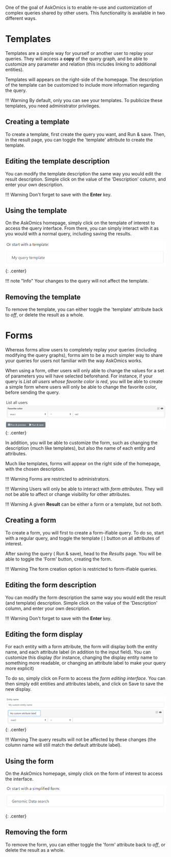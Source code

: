 One of the goal of AskOmics is to enable re-use and customization of complex queries shared by other users.
This functionality is available in two different ways.

# Templates

Templates are a simple way for yourself or another user to replay your queries. They will access a **copy** of the query graph, and be able to customize any parameter and relation (this includes linking to additional entities).

Templates will appears on the right-side of the homepage. The description of the template can be customized to include more information regarding the query.

!!! Warning
    By default, only you can see your templates. To publicize these templates, you need administrator privileges.

## Creating a template

To create a template, first create the query you want, and <btn><i class="fa fa-table"></i> Run & save</btn>.
Then, in the result page, you can toggle the 'template' attribute to create the template.

## Editing the template description

You can modify the template description the same way you would edit the result description. Simple click on the value of the 'Description' column, and enter your own description.

!!! Warning
    Don't forget to save with the **Enter** key.

## Using the template

On the AskOmics homepage, simply click on the template of interest to access the query interface. From there, you can simply interact with it as you would with a normal query, including saving the results.

![Template display on the home page](img/template.png){: .center}

!!! note "Info"
    Your changes to the query will not affect the template.

## Removing the template

To remove the template, you can either toggle the 'template' attribute back to *off*, or delete the result as a whole.

# Forms

Whereas forms allow users to completely replay your queries (including modifying the query graphs), forms aim to be a much simpler way to share your queries for users not familiar with the way AskOmics works.

When using a form, other users will only able to change the values for a set of parameters you will have selected beforehand.
For instance, if your query is *List all users whose favorite color is red*, you will be able to create a simple form where users will only be able to change the favorite color, before sending the query.

![Example of a form: the user can change the favorite color](img/form_example.png){: .center}

In addition, you will be able to customize the form, such as changing the description (much like templates), but also the name of each entity and attributes.

Much like templates, forms will appear on the right side of the homepage, with the chosen description.

!!! Warning
    Forms are restricted to administrators.

!!! Warning
    Users will only be able to interact with *form attributes*. They will not be able to affect or change visibility for other attributes.

!!! Warning
    A given **Result** can be either a form or a template, but not both.

## Creating a form

To create a form, you will first to create a form-ifiable query. To do so, start with a regular query, and toggle the template ( <i class="fa fa-bookmark"></i> ) button on all attributes of interest.

After saving the query (<btn><i class="fa fa-table"></i> Run & save</btn>), head to the *Results* page.
You will be able to toggle the 'Form' button, creating the form.

!!! Warning
    The form creation option is restricted to form-ifiable queries.

## Editing the form description

You can modify the form description the same way you would edit the result (and template) description. Simple click on the value of the 'Description' column, and enter your own description.

!!! Warning
    Don't forget to save with the **Enter** key.

## Editing the form display

For each entity with a form attribute, the form will display both the entity name, and each attribute label (in addition to the input field). You can customize this display (for instance, changing the display entity name to something more readable, or changing an attribute label to make your query more explicit)

To do so, simply click on <btn>Form</btn> to access the *form editing interface*.
You can then simply edit entities and attributes labels, and click on <btn><i class="fa fa-save"></i> Save</btn> to save the new display.

![Form editing interface](img/form_edit.png){: .center}

!!! Warning
    The query results will not be affected by these changes (the column name will still match the default attribute label).

## Using the form

On the AskOmics homepage, simply click on the form of interest to access the interface.

![Form display on the home page](img/form.png){: .center}

## Removing the form

To remove the form, you can either toggle the 'form' attribute back to *off*, or delete the result as a whole.
